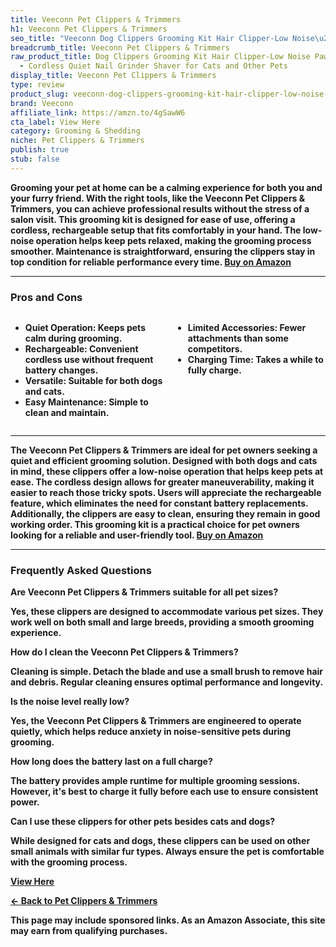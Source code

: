 ```yaml
---
title: Veeconn Pet Clippers & Trimmers
h1: Veeconn Pet Clippers & Trimmers
seo_title: "Veeconn Dog Clippers Grooming Kit Hair Clipper-Low Noise\u2026"
breadcrumb_title: Veeconn Pet Clippers & Trimmers
raw_product_title: Dog Clippers Grooming Kit Hair Clipper-Low Noise Paw Trimmer- Rechargeable
  - Cordless Quiet Nail Grinder Shaver for Cats and Other Pets
display_title: Veeconn Pet Clippers & Trimmers
type: review
product_slug: veeconn-dog-clippers-grooming-kit-hair-clipper-low-noise-paw-trimmer-re-b75132fa
brand: Veeconn
affiliate_link: https://amzn.to/4gSawW6
cta_label: View Here
category: Grooming & Shedding
niche: Pet Clippers & Trimmers
publish: true
stub: false
---
```


<div id="intro" class="full-width">
  <p><strong>Grooming your pet at home can be a calming experience for both you and your furry friend. With the right tools, like the Veeconn Pet Clippers & Trimmers, you can achieve professional results without the stress of a salon visit. This grooming kit is designed for ease of use, offering a cordless, rechargeable setup that fits comfortably in your hand. The low-noise operation helps keep pets relaxed, making the grooming process smoother. Maintenance is straightforward, ensuring the clippers stay in top condition for reliable performance every time. <a href="https://amzn.to/4gSawW6" rel="nofollow sponsored noopener" target="_blank"><strong>Buy on Amazon</strong></a></p>
</div>

<hr />
<h3 id="pros-cons">Pros and Cons</h3>
<div class="pc-grid" style="display:grid;grid-template-columns:1fr 1fr;gap:16px;">
  <ul>
    <li><strong>Quiet Operation:</strong> Keeps pets calm during grooming.</li>
    <li><strong>Rechargeable:</strong> Convenient cordless use without frequent battery changes.</li>
    <li><strong>Versatile:</strong> Suitable for both dogs and cats.</li>
    <li><strong>Easy Maintenance:</strong> Simple to clean and maintain.</li>
  </ul>
  <ul>
    <li><strong>Limited Accessories:</strong> Fewer attachments than some competitors.</li>
    <li><strong>Charging Time:</strong> Takes a while to fully charge.</li>
  </ul>
</div>
<hr />

<div class="full-width">
  <p>The Veeconn Pet Clippers & Trimmers are ideal for pet owners seeking a quiet and efficient grooming solution. Designed with both dogs and cats in mind, these clippers offer a low-noise operation that helps keep pets at ease. The cordless design allows for greater maneuverability, making it easier to reach those tricky spots. Users will appreciate the rechargeable feature, which eliminates the need for constant battery replacements. Additionally, the clippers are easy to clean, ensuring they remain in good working order. This grooming kit is a practical choice for pet owners looking for a reliable and user-friendly tool. <a href="https://amzn.to/4gSawW6" rel="nofollow sponsored noopener" target="_blank"><strong>Buy on Amazon</strong></a></p>
</div>

<hr />
<h3 id="faqs">Frequently Asked Questions</h3>

<p><strong>Are Veeconn Pet Clippers & Trimmers suitable for all pet sizes?</strong></p>
<p>Yes, these clippers are designed to accommodate various pet sizes. They work well on both small and large breeds, providing a smooth grooming experience.</p>

<p><strong>How do I clean the Veeconn Pet Clippers & Trimmers?</strong></p>
<p>Cleaning is simple. Detach the blade and use a small brush to remove hair and debris. Regular cleaning ensures optimal performance and longevity.</p>

<p><strong>Is the noise level really low?</strong></p>
<p>Yes, the Veeconn Pet Clippers & Trimmers are engineered to operate quietly, which helps reduce anxiety in noise-sensitive pets during grooming.</p>

<p><strong>How long does the battery last on a full charge?</strong></p>
<p>The battery provides ample runtime for multiple grooming sessions. However, it's best to charge it fully before each use to ensure consistent power.</p>

<p><strong>Can I use these clippers for other pets besides cats and dogs?</strong></p>
<p>While designed for cats and dogs, these clippers can be used on other small animals with similar fur types. Always ensure the pet is comfortable with the grooming process.</p>
<p><a class="btn" href="https://amzn.to/4gSawW6" target="_blank" rel="nofollow sponsored noopener">View Here</a></p>
<p><a href="/roundups/grooming-shedding/pet-clippers-trimmers/">← Back to Pet Clippers & Trimmers</a></p>
<aside class="disclosure">This page may include sponsored links. As an Amazon Associate, this site may earn from qualifying purchases.</aside>
